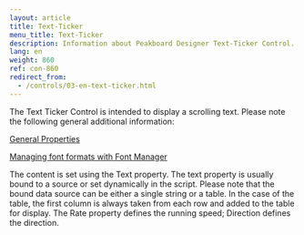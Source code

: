```yaml
---
layout: article
title: Text-Ticker
menu_title: Text-Ticker
description: Information about Peakboard Designer Text-Ticker Control.
lang: en
weight: 860
ref: con-860
redirect_from:
  - /controls/03-en-text-ticker.html
---
```


The Text Ticker Control is intended to display a scrolling text. Please note the following general additional information:

[General Properties](/controls/01-en-general-properties.html)

[Managing font formats with Font Manager](/misc/04-en-fonts.html)

The content is set using the Text property. The text property is usually bound to a source or set dynamically in the script. Please note that the bound data source can be either a single string or a table. In the case of the table, the first column is always taken from each row and added to the table for display.
The Rate property defines the running speed; Direction defines the direction.